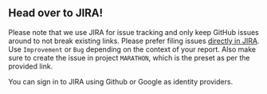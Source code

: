 ## Head over to JIRA!

Please note that we use JIRA for issue tracking and only keep GitHub issues around to not break existing links. Please prefer filing issues [directly in JIRA](https://jira.mesosphere.com/secure/CreateIssue!default.jspa?pid=10401). Use `Improvement` or `Bug` depending on the context of your report. Also make sure to create the issue in project `MARATHON`, which is the preset as per the provided link.

You can sign in to JIRA using Github or Google as identity providers.
